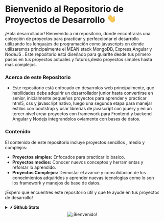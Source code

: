 # Bienvenido al Repositorio de Proyectos de Desarrollo <img src="https://raw.githubusercontent.com/parth-27/parth-27/master/Hi.gif" width="30px"> 

¡Hola desarrollador! Bienvenido a mi repositorio, donde encontrarás una colección de proyectos para practicar y perfeccionar el desarrollo utilizando los lenguajes de programación como javascripts en donde utilizaremos principalmente el MEAN stack MongoDB, Express,Angular y NodeJS . Este repositorio está diseñado para guiarlte desde tus primero pasos en tus proyectos actuales y futuros,deslo proyectos simples hasta mas complejos.

### Acerca de este Repositorio

- Este repositorio está enfocado en desarrolos web principalmente, que habilidades debe adquirir un desarrollador junior hasta convertirse en senior, inicialmente pequeños proyectos para aprender y practicar html5, css y javascript nativo, luego una segunda etapa para manejar estilos con bootstrap y usar librerias de javascript con jquery y en un tercer nivel crear proyectos con framework para Frontend y backend  Angular y Nodejs integrandolos oviamente con bases de datos.

### Contenido

El contenido de este repositorio incluye proyectos sencillos , medio y complejos:

- **Proyectos simples:** Enfocados para practicar lo basico.
- **Proyectos medios:** Conocer nuevos conceptos y herramientas y reforsar lo aprendido.
- **Proyectos Complejos:** Demostar el avance y consolidacion de los conocimientos adquiridos y aprender nuevas tecnologias como lo son los framework y manejos de base de datos.


¡Espero que encuentres este repositorio útil y que te ayude en tus proyectos de desarrollo!

 <details>	
  <summary><b>⚡ Github Stats</b></summary>

  <br />
  <img height="180em" src="https://github-readme-stats.vercel.app/api?username=guillermonoah&show_icons=true&hide_border=true&&count_private=true&include_all_commits=true" />
  <img height="180em" src="https://github-readme-stats.vercel.app/api/top-langs/?username=guillermonoah&exclude_repo=KNN-Image-Classification&show_icons=true&hide_border=true&layout=compact&langs_count=8"/>
</details>

<div align="center">
  <img src="https://media.giphy.com/media/XreQmk7ETCak0/giphy.gif" width="100" height="100" alt="¡Bienvenido!" />
</div>
